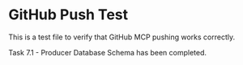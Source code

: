 # GitHub Push Test

This is a test file to verify that GitHub MCP pushing works correctly.

Task 7.1 - Producer Database Schema has been completed. 